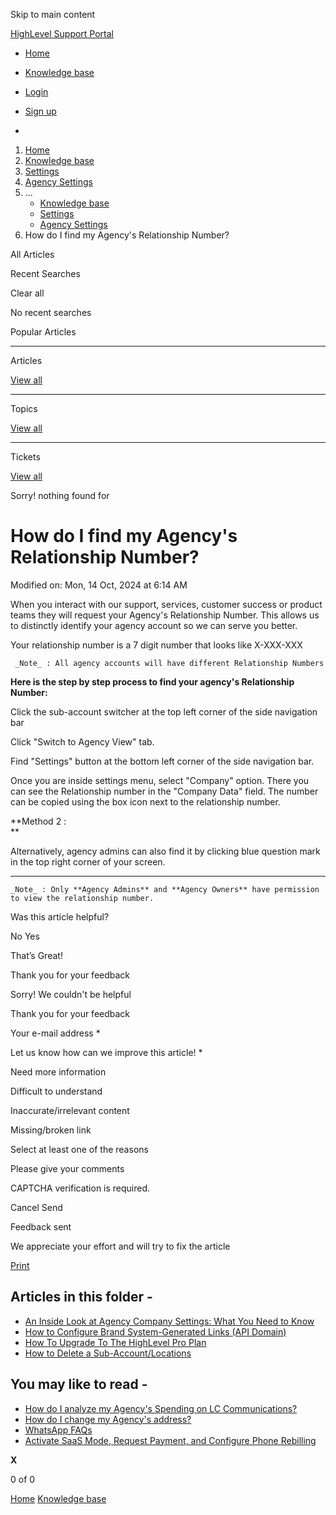 Skip to main content

[ HighLevel Support Portal ](https://help.gohighlevel.com)

  * [ Home ](/support/home)
  * [ Knowledge base ](/support/solutions)

  * [Login](/support/login)
  * [Sign up](/support/signup)
  * 

  1. [Home](/support/home)
  2. [Knowledge base](/support/solutions)
  3. [Settings](/support/solutions/48000449595)
  4. [Agency Settings](/support/solutions/folders/48000666029)
  5. ... 
     * [Knowledge base](/support/solutions)
     * [Settings](/support/solutions/48000449595)
     * [Agency Settings](/support/solutions/folders/48000666029)
  6. How do I find my Agency's Relationship Number?

All  Articles 

Recent Searches

Clear all

No recent searches

Popular Articles

* * *

Articles

[View all](/support/search/solutions)

* * *

Topics

[View all](/support/search/topics)

* * *

Tickets

[View all](/support/search/tickets)

Sorry! nothing found for   

# How do I find my Agency's Relationship Number?

Modified on: Mon, 14 Oct, 2024 at 6:14 AM

When you interact with our support, services, customer success or product teams they will request your Agency's Relationship Number. This allows us to distinctly identify your agency account so we can serve you better.

Your relationship number is a 7 digit number that looks like X-XXX-XXX

     _Note_ : All agency accounts will have different Relationship Numbers

**Here is the step by step process to find your agency's Relationship Number:**

Click the sub-account switcher at the top left corner of the side navigation bar

Click "Switch to Agency View" tab. 

Find "Settings" button at the bottom left corner of the side navigation bar.

Once you are inside settings menu, select "Company" option. There you can see the Relationship number in the "Company Data" field. The number can be copied using the box icon next to the relationship number.

**Method 2 :  
**

Alternatively, agency admins can also find it by clicking blue question mark in the top right corner of your screen.

* * *

    _Note_ : Only **Agency Admins** and **Agency Owners** have permission to view the relationship number.

Was this article helpful?

No  Yes 

That’s Great!

Thank you for your feedback

Sorry! We couldn't be helpful

Thank you for your feedback

Your e-mail address *

Let us know how can we improve this article! *

Need more information 

Difficult to understand 

Inaccurate/irrelevant content 

Missing/broken link 

Select at least one of the reasons 

Please give your comments 

CAPTCHA verification is required. 

Cancel  Send 

Feedback sent

We appreciate your effort and will try to fix the article

[Print](javascript:print\(\))

## Articles in this folder -

  * [An Inside Look at Agency Company Settings: What You Need to Know](/support/solutions/articles/48000982604-an-inside-look-at-agency-company-settings-what-you-need-to-know)
  * [How to Configure Brand System-Generated Links (API Domain)](/support/solutions/articles/48001143244-how-to-configure-brand-system-generated-links-api-domain-)
  * [How To Upgrade To The HighLevel Pro Plan](/support/solutions/articles/48001180534-how-to-upgrade-to-the-highlevel-pro-plan)
  * [How to Delete a Sub-Account/Locations](/support/solutions/articles/48001184862-how-to-delete-a-sub-account-locations)

## You may like to read -

  * [How do I analyze my Agency's Spending on LC Communications?](/support/solutions/articles/48001225291-how-do-i-analyze-my-agency-s-spending-on-lc-communications-)
  * [How do I change my Agency's address?](/support/solutions/articles/48001204291-how-do-i-change-my-agency-s-address-)
  * [WhatsApp FAQs](/support/solutions/articles/155000002698-whatsapp-faqs)
  * [Activate SaaS Mode, Request Payment, and Configure Phone Rebilling](/support/solutions/articles/48001177740-activate-saas-mode-request-payment-and-configure-phone-rebilling)

**X**

0 of 0 []()

[Home](/support/home) [Knowledge base](/support/solutions)
